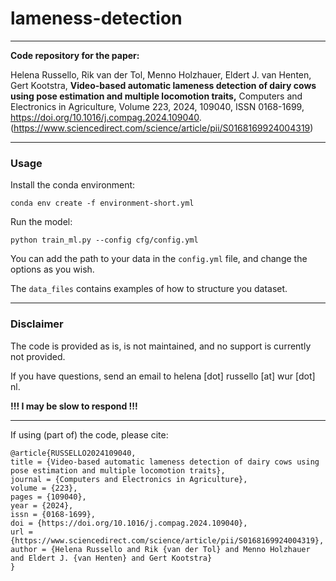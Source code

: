 # lameness-detection

--- 
**Code repository for the paper:**

Helena Russello, Rik van der Tol, Menno Holzhauer, Eldert J. van Henten, Gert Kootstra,
**Video-based automatic lameness detection of dairy cows using pose estimation and multiple locomotion traits,**
Computers and Electronics in Agriculture,
Volume 223,
2024,
109040,
ISSN 0168-1699,
https://doi.org/10.1016/j.compag.2024.109040.
(https://www.sciencedirect.com/science/article/pii/S0168169924004319)

---

### Usage

Install the conda environment:
```
conda env create -f environment-short.yml
```

Run the model:

```
python train_ml.py --config cfg/config.yml
```

You can add the path to your data in the `config.yml` file, and change the options as you wish.

The `data_files` contains examples of how to structure you dataset.

---

### Disclaimer

The code is provided as is, is not maintained, and no support is currently not provided.

If you have questions, send an email to 
helena [dot] russello [at] wur [dot] nl.

**!!! I may be slow to respond !!!**

---
If using (part of) the code, please cite:
```
@article{RUSSELLO2024109040,
title = {Video-based automatic lameness detection of dairy cows using pose estimation and multiple locomotion traits},
journal = {Computers and Electronics in Agriculture},
volume = {223},
pages = {109040},
year = {2024},
issn = {0168-1699},
doi = {https://doi.org/10.1016/j.compag.2024.109040},
url = {https://www.sciencedirect.com/science/article/pii/S0168169924004319},
author = {Helena Russello and Rik {van der Tol} and Menno Holzhauer and Eldert J. {van Henten} and Gert Kootstra}
}
```
